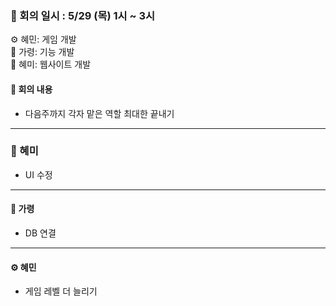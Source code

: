 ### 📝 회의 일시 : 5/29 (목) 1시 ~ 3시 

⚙️ 혜민: 게임 개발 <br>
🔧 가령: 기능 개발 <br>
🎨 혜미: 웹사이트 개발 <br>

#### 👥 회의 내용 

- 다음주까지 각자 맡은 역할 최대한 끝내기
---
### 🎨 혜미<br>
- UI 수정
---
#### 🔧 가령 <br>
- DB 연결

---
#### ⚙️ 혜민 <br>
- 게임 레벨 더 늘리기
